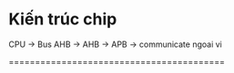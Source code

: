 # Kiến trúc chip 
CPU -> Bus AHB 
    -> AHB -> APB -> communicate ngoai vi 


=========================================
